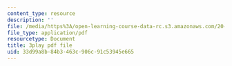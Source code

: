 ```yaml
---
content_type: resource
description: ''
file: /media/https%3A/open-learning-course-data-rc.s3.amazonaws.com/20-219-becoming-the-next-bill-nye-writing-and-hosting-the-educational-show-january-iap-2015/33d99a8b84b3463c906c91c53945e665_rCG6r6gotZQ.pdf
file_type: application/pdf
resourcetype: Document
title: 3play pdf file
uid: 33d99a8b-84b3-463c-906c-91c53945e665
---
```

